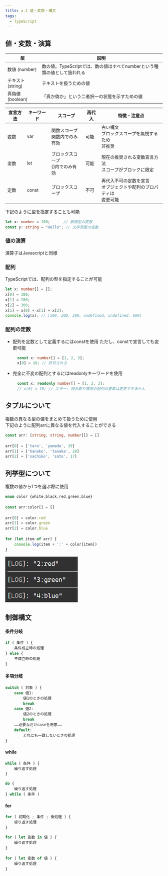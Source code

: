 ```yaml
---
title: a.1 値・変数・構文
tags:
  - TypeScript
---
```


## 値・変数・演算

| 型               | 説明                                                         |
|------------------|--------------------------------------------------------------|
| 数値 (number)    | 数の値。TypeScriptでは、数の値はすべてnumberという種類の値として扱われる |
| テキスト (string) | テキストを扱うための値                                       |
| 真偽値 (boolean) | 「真か偽か」という二者択一の状態を示すための値             |

| 宣言方法   | キーワード | スコープ                    | 再代入 | 特徴・注意点                                                   |
|------------|------------|-----------------------------|--------|---------------------------------------------------------------|
| 変数       | var      | 関数スコープ<br>関数内でのみ有効 | 可能   | 古い構文<br>ブロックスコープを無視するため<br>非推奨       |
| 変数       | let      | ブロックスコープ<br>{}内でのみ有効| 可能   | 現在の推奨される変数宣言方法<br>スコープがブロックに限定    |
| 定数       | const    | ブロックスコープ              | 不可   | 再代入不可の定数を宣言<br>オブジェクトや配列のプロパティは<br>変更可能 |

下記のように型を指定することも可能

```typescript title="型指定の例"
let x: number = 100;      // 数値型の変数
const y: string = "Hello"; // 文字列型の定数
```

### 値の演算
演算子はJavascriptと同様  

### 配列
TypeScriptでは、配列の型を指定することが可能

```typescript title="配列の使用例"
let x: number[] = [];
x[0] = 100;
x[1] = 200;
x[2] = 300;
x[5] = x[0] + x[1] + x[2];
console.log(x); // [100, 200, 300, undefined, undefined, 600]
```

### 配列の定数

- 配列を定数として定義するにはconstを使用
  ただし、constで宣言しても変更可能
  ```typescript title="配列の定数"
    const x: number[] = [1, 2, 3];
    x[0] = 10; // 許可される
  ```


- 完全に不変の配列とするにはreadonlyキーワードを使用
  ```typescript title="配列の定数"
    const x: readonly number[] = [1, 2, 3];
    // x[0] = 10; // エラー: 読み取り専用の配列の要素は変更できません
  ```

## タプルについて

複数の異なる型の値をまとめて扱うために使用  
下記のように配列arrに異なる値を代入することができる

```typescript title="タプル"
const arr: [string, string, number][] = []

arr[0] = ['taro', 'yamada', 39]
arr[1] = ['hanako', 'tanaka', 28]
arr[2] = ['sachiko', 'sato', 17]
```

## 列挙型について

複数の値から1つを選ぶ際に使用

```typescript title="列挙型enum"
enum color {white,black,red,green,blue}

const arr:color[] = []

arr[0] = color.red
arr[1] = color.green
arr[2] = color.blue

for (let item of arr) {
    console.log(item + ':' + color[item])
}
```

![alt text](<../../../images/a.1 値・変数・構文/a.1 値・変数・構文_J0133291.png>)

## 制御構文

#### 条件分岐
```typescript title=""
if ( 条件 ) {
    条件成立時の処理
} else {
    不成立時の処理
}
```

#### 多項分岐
```typescript title=""
switch ( 対象 ) {
    case 値1:
        値1のときの処理
        break
    case 値2:
        値2のときの処理
        break
    ……必要なだけcaseを用意……
    default:
        どれにも一致しないときの処理
}
```

#### while
```typescript title=""
while ( 条件 ) {
    繰り返す処理
}
```


```typescript title=""
do {
    繰り返す処理
} while ( 条件 )
```

#### for
```typescript title=""
for ( 初期化 ; 条件 ; 後処理 ) {
    繰り返す処理
}
```

```typescript title="配列のfor文"
for ( let 変数 in 値 ) {
    繰り返す処理
}

for ( let 変数 of 値 ) {
    繰り返す処理
}
```